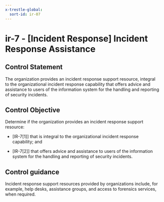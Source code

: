 ```yaml
---
x-trestle-global:
  sort-id: ir-07
---
```


# ir-7 - \[Incident Response\] Incident Response Assistance

## Control Statement

The organization provides an incident response support resource, integral to the organizational incident response capability that offers advice and assistance to users of the information system for the handling and reporting of security incidents.

## Control Objective

Determine if the organization provides an incident response support resource:

- \[IR-7[1]\] that is integral to the organizational incident response capability; and

- \[IR-7[2]\] that offers advice and assistance to users of the information system for the handling and reporting of security incidents.

## Control guidance

Incident response support resources provided by organizations include, for example, help desks, assistance groups, and access to forensics services, when required.
